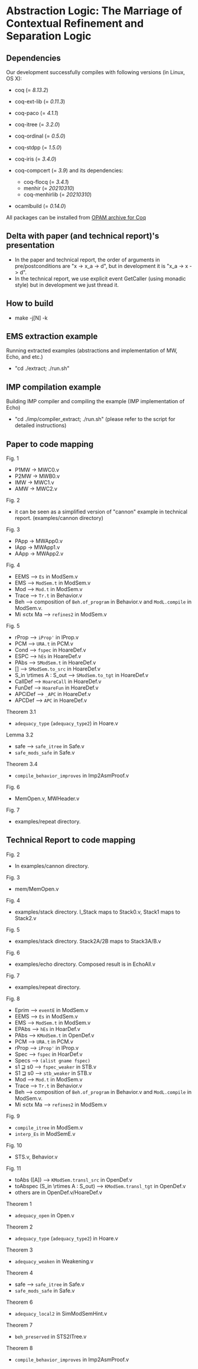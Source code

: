 # Abstraction Logic: The Marriage of Contextual Refinement and Separation Logic

## Dependencies
Our development successfully compiles with following versions (in Linux, OS X):

- coq (= *8.13.2*)

- coq-ext-lib (= *0.11.3*)
- coq-paco (= *4.1.1*)
- coq-itree (= *3.2.0*)
- coq-ordinal (= *0.5.0*)

- coq-stdpp (= *1.5.0*)
- coq-iris (= *3.4.0*)

- coq-compcert (= *3.9*) and its dependencies:
  + coq-flocq (= *3.4.1*)
  + menhir (= *20210310*)
  + coq-menhirlib (= *20210310*)

- ocamlbuild (= *0.14.0*)

All packages can be installed from [OPAM archive for Coq](https://github.com/coq/opam-coq-archive)

## Delta with paper (and technical report)'s presentation

- In the paper and technical report, the order of arguments in pre/postconditions are "x -> x_a -> d", but in development it is "x_a -> x -> d".
- In the technical report, we use explicit event GetCaller (using monadic style) but in development we just thread it.

## How to build
- make -j[N] -k

## EMS extraction example
Running extracted examples (abstractions and implementation of MW, Echo, and etc.)
- "cd ./extract; ./run.sh"

## IMP compilation example
Building IMP compiler and compiling the example (IMP implementation of Echo)
- "cd ./imp/compiler_extract; ./run.sh" (please refer to the script for detailed instructions)

## Paper to code mapping

Fig. 1
- P1MW -> MWC0.v
- P2MW -> MWB0.v
- IMW -> MWC1.v
- AMW -> MWC2.v

Fig. 2
- it can be seen as a simplified version of "cannon" example in technical report. (examples/cannon directory)

Fig. 3
- PApp -> MWApp0.v
- IApp -> MWApp1.v
- AApp -> MWApp2.v

Fig. 4
- EEMS --> `Es` in ModSem.v
- EMS --> `ModSem.t` in ModSem.v
- Mod --> `Mod.t` in ModSem.v
- Trace --> `Tr.t` in Behavior.v
- Beh --> composition of `Beh.of_program` in Behavior.v and `ModL.compile` in ModSem.v.
- Mi ≤ctx Ma --> `refines2` in ModSem.v

Fig. 5
- rProp --> `iProp'` in IProp.v
- PCM --> `URA.t` in PCM.v
- Cond --> `fspec` in HoareDef.v
- ESPC --> `hEs` in HoareDef.v
- PAbs --> `SModSem.t` in HoareDef.v
- [] --> `SModSem.to_src` in HoareDef.v
- S_in \rtimes A : S_out --> `SModSem.to_tgt` in HoareDef.v
- CallDef --> `HoareCall` in HoareDef.v
- FunDef --> `HoareFun` in HoareDef.v
- APCiDef --> `_APC` in HoareDef.v
- APCDef --> `APC` in HoareDef.v

Theorem 3.1
- `adequacy_type` (`adequacy_type2`) in Hoare.v

Lemma 3.2
- safe --> `safe_itree` in Safe.v
- `safe_mods_safe` in Safe.v

Theorem 3.4
- `compile_behavior_improves` in Imp2AsmProof.v

Fig. 6
- MemOpen.v, MWHeader.v

Fig. 7
- examples/repeat directory.

## Technical Report to code mapping

Fig. 2
- In examples/cannon directory.

Fig. 3
- mem/MemOpen.v

Fig. 4
- examples/stack directory. I_Stack maps to Stack0.v, Stack1 maps to Stack2.v

Fig. 5
- examples/stack directory. Stack2A/2B maps to Stack3A/B.v

Fig. 6
- examples/echo directory. Composed result is in EchoAll.v

Fig. 7
- examples/repeat directory.

Fig. 8
- Eprim --> `eventE` in ModSem.v
- EEMS --> `Es` in ModSem.v
- EMS --> `ModSem.t` in ModSem.v
- EPAbs --> `hEs` in HoarDef.v
- PAbs --> `KModSem.t` in OpenDef.v
- PCM --> `URA.t` in PCM.v
- rProp --> `iProp'` in IProp.v
- Spec --> `fspec` in HoarDef.v
- Specs --> `(alist gname fspec)`
- s1 ⊒ s0 --> `fspec_weaker` in STB.v
- S1 ⊒ s0 --> `stb_weaker` in STB.v
- Mod --> `Mod.t` in ModSem.v
- Trace --> `Tr.t` in Behavior.v
- Beh --> composition of `Beh.of_program` in Behavior.v and `ModL.compile` in ModSem.v.
- Mi ≤ctx Ma --> `refines2` in ModSem.v

Fig. 9
- `compile_itree` in ModSem.v
- `interp_Es` in ModSemE.v

Fig. 10
- STS.v, Behavior.v

Fig. 11
- toAbs ([A]) --> `KModSem.transl_src` in OpenDef.v
- toAbspec (S_in \rtimes A : S_out) --> `KModSem.transl_tgt` in OpenDef.v
- others are in OpenDef.v/HoareDef.v

Theorem 1
- `adequacy_open` in Open.v

Theorem 2
- `adequacy_type` (`adequacy_type2`) in Hoare.v

Theorem 3
- `adequacy_weaken` in Weakening.v

Theorem 4
- safe --> `safe_itree` in Safe.v
- `safe_mods_safe` in Safe.v

Theorem 6
- `adequacy_local2` in SimModSemHint.v

Theorem 7
- `beh_preserved` in STS2ITree.v

Theorem 8
- `compile_behavior_improves` in Imp2AsmProof.v

